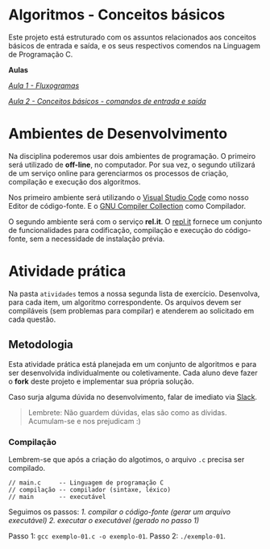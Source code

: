 # Algoritmos - Conceitos básicos

Este projeto está estruturado com os assuntos relacionados aos conceitos básicos de entrada e saída, e os seus respectivos comendos na Linguagem de Programação C.

**Aulas**

*[Aula 1 - Fluxogramas ](https://github.com/ifpb-disciplinas-2020-2/controle-algoritmos-basico/commit/cc7eef7dfc90fb8a9dcde73412e8306daacd5f41)*

*[Aula 2 - Conceitos básicos - comandos de entrada e saída](https://github.com/ifpb-disciplinas-2020-2/controle-algoritmos-basico/commit/3bf1365fa7cf73c666840ab7f530c5a10619f38a)*


# Ambientes de Desenvolvimento

Na disciplina poderemos usar dois ambientes de programação. O primeiro será utilizado de __off-line__, no computador. Por sua vez, o segundo utilizará de um serviço online para gerenciarmos os processos de criação, compilação e execução dos algoritmos.

Nos primeiro ambiente será utilizando o [Visual Studio Code](https://code.visualstudio.com/download) como nosso Editor de código-fonte. E o [GNU Compiler Collection](https://gcc.gnu.org/install/binaries.html) como Compilador.

O segundo ambiente será com o serviço __rel.it__.
O [repl.it](https://repl.it/) fornece um conjunto de funcionalidades para codificação, compilação e execução do código-fonte, sem a necessidade de instalação prévia.


# Atividade prática

Na pasta `atividades` temos a nossa segunda lista de exercício. Desenvolva, para cada item, um algoritmo correspondente.
Os arquivos devem ser compiláveis (sem problemas para compilar) e atenderem ao solicitado em cada questão.

## Metodologia

Esta atividade prática está planejada em um conjunto de algoritmos e para ser desenvolvida individualmente ou coletivamente. 
Cada aluno deve fazer o __fork__ deste projeto e implementar sua própria solução. 

Caso surja alguma dúvida no desenvolvimento, falar de imediato via [Slack](https://ifpb20202algo-ca55489.slack.com/archives/C01PE7ZKX41). 

> Lembrete: Não guardem dúvidas, elas são como as dívidas. Acumulam-se e nos prejudicam :)

### Compilação

Lembrem-se que após a criação do algotimos, o arquivo `.c` precisa ser compilado.

```
// main.c     -- Linguagem de programação C
// compilação -- compilador (sintaxe, léxico)
// main       -- executável
```

Seguimos os passos:
*1. compilar o código-fonte (gerar um arquivo executável)*
*2. executar o executável (gerado no passo 1)*

Passo 1: `gcc exemplo-01.c -o exemplo-01`.
Passo 2: `./exemplo-01`.